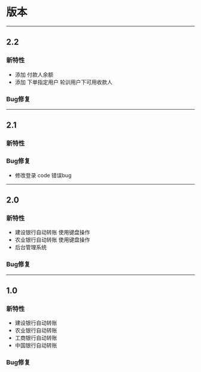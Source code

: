 # 版本



-----------------------
## 2.2
### 新特性
* 添加 付款人余额
* 添加 下单指定用户 轮训用户下可用收款人

### Bug修复


-----------------------
## 2.1
### 新特性

### Bug修复
* 修改登录 code 错误bug

-----------------------
## 2.0
### 新特性
* 建设银行自动转账 使用键盘操作
* 农业银行自动转账 使用键盘操作
* 后台管理系统

    
### Bug修复

-----------------------
## 1.0
### 新特性
* 建设银行自动转账
* 农业银行自动转账
* 工商银行自动转账
* 中国银行自动转账

### Bug修复
